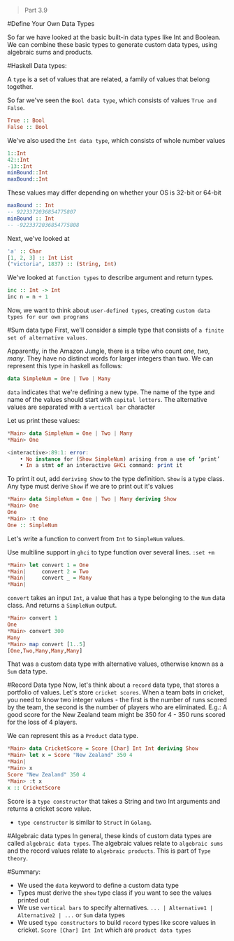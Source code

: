 > Part 3.9

#Define Your Own Data Types

So far we have looked at the basic built-in data types like Int and Boolean. We can combine these basic types to generate custom data types, using algebraic sums and products.

#Haskell Data types:

A `type` is a set of values that are related, a family of values that belong together.

So far we've seen the `Bool data type`, which consists of values `True and False`. 
```haskell
True :: Bool
False :: Bool
```
We've also used the `Int data type`, which consists of whole number values 

```haskell
1::Int
42::Int
-13::Int
minBound::Int
maxBound::Int
```
These values may differ depending on whether your OS is 32-bit or 64-bit
```haskell
maxBound :: Int
-- 9223372036854775807
minBound :: Int
-- -9223372036854775808
```

Next, we've looked at
```haskell
'a' :: Char
[1, 2, 3] :: Int List
("victoria", 1837) :: (String, Int)
```

We've looked at `function types` to describe argument and return types.

```haskell
inc :: Int -> Int
inc n = n + 1
```
Now, we want to think about `user-defined types`, creating `custom data types for our own programs`

#Sum data type
First, we'll consider a simple type that consists of `a finite set of alternative values`.

Apparently, in the Amazon Jungle, there is a tribe who count _one, two, many_. They have no distinct words for larger integers than two. We can represent this type in haskell as follows:

```haskell
data SimpleNum = One | Two | Many
```
`data` indicates that we're defining a new type. The name of the type and name of the values should start with `capital letters`. The alternative values are separated with a `vertical bar` character

Let us print these values:
```haskell
*Main> data SimpleNum = One | Two | Many
*Main> One

<interactive>:89:1: error:
    • No instance for (Show SimpleNum) arising from a use of ‘print’
    • In a stmt of an interactive GHCi command: print it
```
To print it out, add `deriving Show` to the type definition. `Show` is a type class. Any type must derive `Show` if we are to print out it's values
```haskell
*Main> data SimpleNum = One | Two | Many deriving Show
*Main> One
One
*Main> :t One
One :: SimpleNum
```
Let's write a function to convert from `Int` to `SimpleNum` values.

Use multiline support in `ghci` to type function over several lines.
`:set +m`

```haskell
*Main> let convert 1 = One
*Main|     convert 2 = Two
*Main|     convert _ = Many
*Main|
```
`convert` takes an input `Int`, a value that has a type belonging to the `Num` data class. And returns a `SimpleNum` output.
```haskell
*Main> convert 1
One
*Main> convert 300
Many
*Main> map convert [1..5]
[One,Two,Many,Many,Many]
```
That was a custom data type with alternative values, otherwise known as a `Sum` data type.

#Record Data type
Now, let's think about a `record` data type, that stores a portfolio of values.
Let's store `cricket scores`. When a team bats in cricket, you need to know two integer values - the first is the number of runs scored by the team, the second is the number of players who are eliminated.
E.g.: A good score for the New Zealand team might be 350 for 4 - 350 runs scored for the loss of 4 players.

We can represent this as a `Product` data type. 
```haskell
*Main> data CricketScore = Score [Char] Int Int deriving Show
*Main> let x = Score "New Zealand" 350 4
*Main|
*Main> x
Score "New Zealand" 350 4
*Main> :t x
x :: CricketScore
```
Score is a `type constructor` that takes a String and two Int arguments and returns a cricket score value.
* `type constructor` is similar to `Struct` in `Golang`.

#Algebraic data types
In general, these kinds of custom data types are called `algebraic data types`. The algebraic values relate to `algebraic sums` and the record values relate to `algebraic products`. This is part of `Type theory`.

#Summary: 
* We used the `data` keyword to define a custom data type
* Types must derive the `show` type class if you want to see the values printed out
* We use `vertical bars` to specify alternatives.
`... | Alternative1 | Alternative2 | ...` or `Sum` data types
* We used `type constructors` to build `record` types like score values in cricket. 
`Score [Char] Int Int` which are `product data types`
